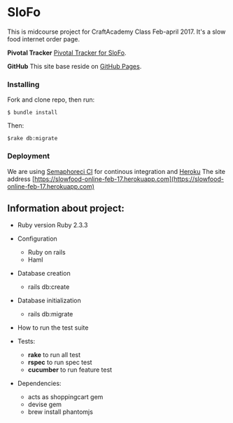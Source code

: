# SloFo

This is midcourse project for CraftAcademy Class Feb-april 2017.
It's a slow food internet order page.


**Pivotal Tracker**
[Pivotal Tracker for SloFo](https://www.pivotaltracker.com/n/projects/1996373).

**GitHub**
This site base reside on [GitHub Pages](https://github.com/CraftAcademy/slow_food_online_feb_17).

### Installing

Fork and clone repo, then run:

```
$ bundle install
```
Then:

```
$rake db:migrate
```

### Deployment

We are using [Semaphoreci CI](https://semaphoreci.com)  for continous integration and [Heroku](http://heroku.com/)
The site address [https://slowfood-online-feb-17.herokuapp.com](https://slowfood-online-feb-17.herokuapp.com)

## Information about project:

* Ruby version
  Ruby 2.3.3

* Configuration
  - Ruby on rails
  - Haml

* Database creation
  - rails db:create

* Database initialization
  - rails db:migrate

* How to run the test suite
* Tests:
  - **rake** to run all test
  - **rspec** to run spec test
  - **cucumber** to run feature test

* Dependencies:
  - acts as shoppingcart gem
  - devise gem
  - brew install phantomjs
